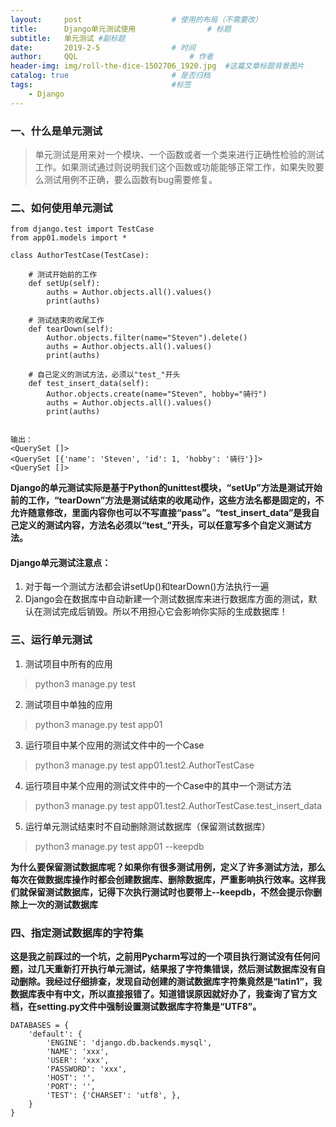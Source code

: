 ```yaml
---
layout:     post   				    # 使用的布局（不需要改）
title:      Django单元测试使用 				# 标题 
subtitle:   单元测试 #副标题
date:       2019-2-5 				# 时间
author:     QQL 						# 作者
header-img: img/roll-the-dice-1502706_1920.jpg 	#这篇文章标题背景图片
catalog: true 						# 是否归档
tags:								#标签
    - Django
---
```


### 一、什么是单元测试

> 单元测试是用来对一个模块、一个函数或者一个类来进行正确性检验的测试工作。如果测试通过则说明我们这个函数或功能能够正常工作，如果失败要么测试用例不正确，要么函数有bug需要修复。


### 二、如何使用单元测试

```
from django.test import TestCase
from app01.models import *

class AuthorTestCase(TestCase):

    # 测试开始前的工作
    def setUp(self):
        auths = Author.objects.all().values()
        print(auths)

    # 测试结束的收尾工作
    def tearDown(self):
        Author.objects.filter(name="Steven").delete()
        auths = Author.objects.all().values()
        print(auths)

    # 自己定义的测试方法，必须以"test_"开头
    def test_insert_data(self):
        Author.objects.create(name="Steven", hobby="骑行")
        auths = Author.objects.all().values()
        print(auths)
        

输出：
<QuerySet []>
<QuerySet [{'name': 'Steven', 'id': 1, 'hobby': '骑行'}]>
<QuerySet []>
```  

**Django的单元测试实际是基于Python的unittest模块，“setUp”方法是测试开始前的工作，“tearDown”方法是测试结束的收尾动作，这些方法名都是固定的，不允许随意修改，里面内容你也可以不写直接“pass”。“test_insert_data”是我自己定义的测试内容，方法名必须以“test_”开头，可以任意写多个自定义测试方法。**

#### Django单元测试注意点：

1. 对于每一个测试方法都会讲setUp()和tearDown()方法执行一遍
2. Django会在数据库中自动新建一个测试数据库来进行数据库方面的测试，默认在测试完成后销毁。所以不用担心它会影响你实际的生成数据库！


### 三、运行单元测试

1. 测试项目中所有的应用

> python3 manage.py test


2. 测试项目中单独的应用

> python3 manage.py test app01


3. 运行项目中某个应用的测试文件中的一个Case

> python3 manage.py test app01.test2.AuthorTestCase


4. 运行项目中某个应用的测试文件中的一个Case中的其中一个测试方法

> python3 manage.py test app01.test2.AuthorTestCase.test_insert_data


5. 运行单元测试结束时不自动删除测试数据库（保留测试数据库）

> python3 manage.py test app01 --keepdb


**为什么要保留测试数据库呢？如果你有很多测试用例，定义了许多测试方法，那么每次在做数据库操作时都会创建数据库、删除数据库，严重影响执行效率。这样我们就保留测试数据库，记得下次执行测试时也要带上--keepdb，不然会提示你删除上一次的测试数据库**

### 四、指定测试数据库的字符集

**这是我之前踩过的一个坑，之前用Pycharm写过的一个项目执行测试没有任何问题，过几天重新打开执行单元测试，结果报了字符集错误，然后测试数据库没有自动删除。我经过仔细排查，发现自动创建的测试数据库字符集竟然是“latin1”，我数据库表中有中文，所以直接报错了。知道错误原因就好办了，我查询了官方文档，在setting.py文件中强制设置测试数据库字符集是“UTF8”。**

```
DATABASES = {
    'default': {
        'ENGINE': 'django.db.backends.mysql',
        'NAME': 'xxx',
        'USER': 'xxx',
        'PASSWORD': 'xxx',
        'HOST': '',
        'PORT': '',
        'TEST': {'CHARSET': 'utf8', },
    }
}
```
